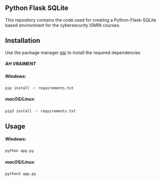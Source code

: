 ## Python Flask SQLite

This repository contains the code used for creating a Python-Flask-SQLite based environment for the cybersecurity ISMIN courses.

## Installation

Use the package manager [pip](https://pip.pypa.io/en/stable/) to install the required dependencies
##### AH VRAIMENT 
##### Windows:
```zsh
pip install -r requirements.txt 
```

##### macOS/Linux:
```zsh
pip3 install -r requirements.txt
```

## Usage

##### Windows:
```zsh
python app.py
```
##### macOS/Linux:
```zsh
python3 app.py
```
